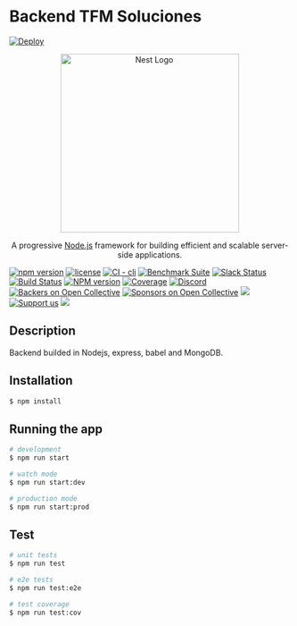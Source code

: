 # Backend TFM Soluciones

<a href="https://heroku.com/deploy?template=https://github.com/TFMSoluciones/BackTFM" target='_blank'>
  <img src="https://www.herokucdn.com/deploy/button.svg" alt="Deploy">
</a>

<p align="center">
  <a href="http://nestjs.com/" target="blank"><img src="https://cdn4.iconfinder.com/data/icons/logos-3/454/nodejs-new-pantone-white-512.png" width="320" alt="Nest Logo" /></a>
</p>

[circleci-image]: https://img.shields.io/circleci/build/github/nestjs/nest/master?token=abc123def456
[circleci-url]: https://circleci.com/gh/nestjs/nest

  <p align="center">A progressive <a href="http://nodejs.org" target="_blank">Node.js</a> framework for building efficient and scalable server-side applications.</p>
    <p align="center">

<a href="https://npm.im/npm" rel="nofollow"><img src="https://camo.githubusercontent.com/d2b4065a8edcda1b0a84870f54e3c3d05c1fcb8ef827a3b63882312579050147/68747470733a2f2f696d672e736869656c64732e696f2f6e706d2f762f6e706d2e737667" alt="npm version" data-canonical-src="https://img.shields.io/npm/v/npm.svg" style="max-width:100%;"></a>
<a href="https://npm.im/npm" rel="nofollow"><img src="https://camo.githubusercontent.com/3a135c982b46c800413e45e996227e9c9590b11cde0e0e9de8b735b1f31a8a26/68747470733a2f2f696d672e736869656c64732e696f2f6e706d2f6c2f6e706d2e737667" alt="license" data-canonical-src="https://img.shields.io/npm/l/npm.svg" style="max-width:100%;"></a>
<a href="https://github.com/npm/cli/actions/workflows/ci.yml"><img src="https://github.com/npm/cli/actions/workflows/ci.yml/badge.svg" alt="CI - cli" style="max-width:100%;"></a>
<a href="https://github.com/npm/cli/actions/workflows/benchmark.yml"><img src="https://github.com/npm/cli/actions/workflows/benchmark.yml/badge.svg" alt="Benchmark Suite" style="max-width:100%;"></a>
<a href="https://mongoosejsteam.slack.com" rel="nofollow"><img src="https://camo.githubusercontent.com/1f54a45c36e35a3601bdb76dbc4783c9548c01860b4705557f421a07733993c7/68747470733a2f2f696d672e736869656c64732e696f2f62616467652f736c61636b2d6d6f6e676f6f73656a737465616d2d3334443035382e7376673f6c6f676f3d736c61636b" alt="Slack Status" data-canonical-src="https://img.shields.io/badge/slack-mongoosejsteam-34D058.svg?logo=slack" style="max-width:100%;"></a>
<a href="https://github.com/Automattic/mongoose"><img src="https://github.com/Automattic/mongoose/workflows/Test/badge.svg" alt="Build Status" style="max-width:100%;"></a>
<a href="http://badge.fury.io/js/mongoose" rel="nofollow"><img src="https://camo.githubusercontent.com/655896d1bb51187d0030fff4dd35a2034b5f44003fff7d17140f5dff3b3ef2ad/68747470733a2f2f62616467652e667572792e696f2f6a732f6d6f6e676f6f73652e737667" alt="NPM version" data-canonical-src="https://badge.fury.io/js/mongoose.svg" style="max-width:100%;"></a>
<a href="https://coveralls.io/github/nestjs/nest?branch=master" target="_blank"><img src="https://coveralls.io/repos/github/nestjs/nest/badge.svg?branch=master#9" alt="Coverage" /></a>
<a href="https://discord.gg/G7Qnnhy" target="_blank"><img src="https://img.shields.io/badge/discord-online-brightgreen.svg" alt="Discord"/></a>
<a href="https://opencollective.com/nest#backer" target="_blank"><img src="https://opencollective.com/nest/backers/badge.svg" alt="Backers on Open Collective" /></a>
<a href="https://opencollective.com/nest#sponsor" target="_blank"><img src="https://opencollective.com/nest/sponsors/badge.svg" alt="Sponsors on Open Collective" /></a>
  <a href="https://paypal.me/kamilmysliwiec" target="_blank"><img src="https://img.shields.io/badge/Donate-PayPal-ff3f59.svg"/></a>
    <a href="https://opencollective.com/nest#sponsor"  target="_blank"><img src="https://img.shields.io/badge/Support%20us-Open%20Collective-41B883.svg" alt="Support us"></a>
  <a href="https://twitter.com/nestframework" target="_blank"><img src="https://img.shields.io/twitter/follow/nestframework.svg?style=social&label=Follow"></a>
</p>

## Description

Backend builded in Nodejs, express, babel and MongoDB.

## Installation

```bash
$ npm install
```

## Running the app

```bash
# development
$ npm run start

# watch mode
$ npm run start:dev

# production mode
$ npm run start:prod
```

## Test

```bash
# unit tests
$ npm run test

# e2e tests
$ npm run test:e2e

# test coverage
$ npm run test:cov
```
